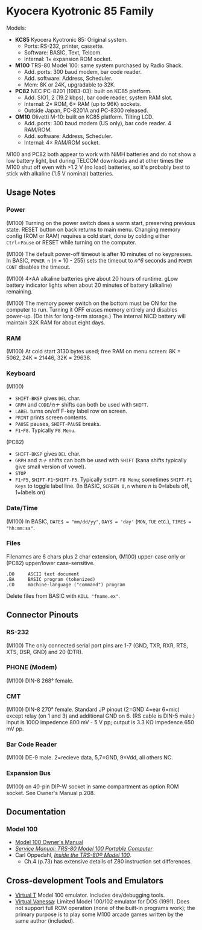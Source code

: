 Kyocera Kyotronic 85 Family
===========================

Models:
- __KC85__ Kyocera Kyotronic 85: Original system.
  - Ports: RS-232, printer, cassette.
  - Software: BASIC, Text, Telcom.
  - Internal: 1× expansion ROM socket.
- __M100__ TRS-80 Model 100: same system purchased by Radio Shack.
  - Add. ports: 300 baud modem, bar code reader.
  - Add. software: Address, Scheduler.
  - Mem: 8K or 24K, upgradable to 32K.
- __PC82__ NEC PC-8201 (1983-03): built on KC85 platform.
  - Add. SIO1, 2 (19.2 kbps), bar code reader, system RAM slot.
  - Internal: 2× ROM, 6× RAM (up to 96K) sockets.
  - Outside Japan, PC-8201A and PC-8300 released.
- __OM10__ Olivetti M-10: built on KC85 platform. Tilting LCD.
  - Add. ports: 300 baud modem (US only), bar code reader. 4 RAM/ROM.
  - Add. software: Address, Scheduler.
  - Internal: 4× RAM/ROM socket.

M100 and PC82 both appear to work with NiMH batteries and do not show a low
battery light, but during TELCOM downloads and at other times the M100 shut
off even with >1.2 V (no load) batteries, so it's probably best to stick
with alkaline (1.5 V nominal) batteries.


Usage Notes
-----------

### Power

(M100) Turning on the power switch does a warm start, preserving previous
state. RESET button on back returns to main menu. Changing memory config
(ROM or RAM) requires a cold start, done by colding either `Ctrl`+`Pause`
or RESET while turning on the computer.

(M100) The default power-off timeout is after 10 minutes of no keypresses.
In BASIC, `POWER n` (_n_ = 10 - 255) sets the timeout to _n*6_ seconds and
`POWER CONT` disables the timeout.

(M100) 4×AA alkaline batteries give about 20 hours of runtime. gLow battery
indicator lights when about 20 minutes of battery (alkaline) remaining.

(M100) The memory power switch on the bottom must be ON for the computer to
run. Turning it OFF erases memory entirely and disables power-up. (Do this
for long-term storage.) The internal NiCD battery will maintain 32K RAM for
about eight days.

### RAM

(M100) At cold start 3130 bytes used; free RAM on menu screen:
8K = 5062, 24K = 21446, 32K = 29638.

### Keyboard

(M100)
- `SHIFT-BKSP` gives `DEL` char.
- `GRPH` and `CODE`/`カナ` shifts can both be used with `SHIFT`.
- `LABEL` turns on/off F-key label row on screen.
- `PRINT` prints screen contents.
- `PAUSE` pauses, `SHIFT-PAUSE` breaks.
- `F1`-`F8`. Typically `F8 Menu`.

(PC82)
- `SHIFT-BKSP` gives `DEL` char.
- `GRPH` and `カナ` shifts can both be used with `SHIFT` (kana shifts
  typically give small version of vowel).
- `STOP`
- `F1`-`F5`, `SHIFT-F1`-`SHIFT-F5`. Typically `SHIFT-F8 Menu`; sometimes
  `SHIFT-F1 Keys` to toggle label line. (In BASIC, `SCREEN 0,n` where _n_
  is 0=labels off, 1=labels on)

### Date/Time

(M100) In BASIC, `DATE$ = "mm/dd/yy"`, `DAY$ = 'day'` (`MON`, `TUE` etc.),
`TIME$ = "hh:mm:ss"`.

### Files

Filenames are 6 chars plus 2 char extension, (M100) upper-case only or
(PC82) upper/lower case-sensitive.

    .DO     ASCII text document
    .BA     BASIC program (tokenized)
    .CO     machine-language ("command") program

Delete files from BASIC with `KILL "fname.ex"`.

Connector Pinouts
-----------------

### RS-232

(M100) The only connected serial port pins are 1-7 (GND, TXR, RXR, RTS,
XTS, DSR, GND) and 20 (DTR).

### PHONE (Modem)

(M100) DIN-8 268° female.

### CMT

(M100) DIN-8 270° female. Standard JP pinout (2=GND 4=ear 6=mic) except
relay (on 1 and 3) and additional GND on 6. (RS cable is DIN-5 male.) Input
is 100Ω impedence 800 mV - 5 V pp; output is 3.3 KΩ impedence 650 mV pp.

### Bar Code Reader

(M100) DE-9 male. 2=recieve data, 5,7=GND, 9=Vdd, all others NC.

### Expansion Bus

(M100) on 40-pin DIP-W socket in same compartment as option ROM socket.
See Owner's Manual p.208.


Documentation
-------------

### Model 100

- [Model 100 Owner's Manual][m100 user]
- [_Service Manual: TRS-80 Model 100 Portable Computer_][m100 service]
- Carl Oppedahl, [_Inside the TRS-80® Model 100_][m100 inside].
  - Ch.4 (p.73) has extensive details of Z80 instruction set differences.


Cross-development Tools and Emulators
-------------------------------------

- [Virtual T] Model 100 emulator. Includes dev/debugging tools.
- [Virtual Vanessa]: Limited Model 100/102 emulator for DOS (1991). Does
  not support full ROM operation (none of the built-in programs work); the
  primary purpose is to play some M100 arcade games written by the same
  author (included).



<!-------------------------------------------------------------------->
[m100 service]: https://archive.org/stream/m100service#page/n1/mode/1up
[m100 user]: https://archive.org/stream/trs-80-m-100-user-guide#page/n4/mode/1up
[m100 inside]: https://archive.org/stream/InsideTheTrs80Model100#page/n6/mode/1up

[Virtual T]: https://sourceforge.net/projects/virtualt/
[Virtual Vanessa]: https://archive.org/details/VirtualVanessaTRS80Model100LIMITEDEmulator_1020
